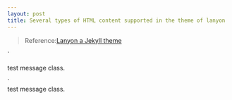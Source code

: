 ```yaml
---
layout: post
title: Several types of HTML content supported in the theme of lanyon
---
```


>Reference:[Lanyon a Jekyll theme](http://lanyon.getpoole.com/)

`<div class="message">

  test message class.

</div>`

<div class="message">
  test message class.
</div>



